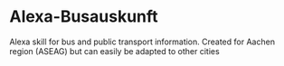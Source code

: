 # Alexa-Busauskunft
Alexa skill for bus and public transport information. Created for Aachen region (ASEAG) but can easily be adapted to other cities
